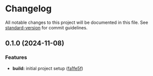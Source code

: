 # Changelog

All notable changes to this project will be documented in this file. See [standard-version](https://github.com/conventional-changelog/standard-version) for commit guidelines.

## 0.1.0 (2024-11-08)


### Features

* **build:** initial project setup ([fa1fe5f](https://github.com/kicikhaluk/next-15-ecommerce/commit/fa1fe5f35115b2ed45fc89f31cd9ea3b4a373fb5))
